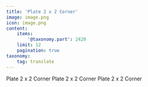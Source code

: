 ```yaml
---
title: 'Plate 2 x 2 Corner'
image: image.png
icon: image.png
content:
    items:
        '@taxonomy.part': 2420
    limit: 12
    pagination: true
taxonomy:
    tag: translate
---
```


Plate 2 x 2 Corner
Plate 2 x 2 Corner
Plate 2 x 2 Corner
